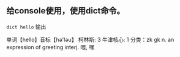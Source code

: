 ## 给console使用，使用dict命令。
`dict hello` 
输出

单词【hello】音标【hә'lәu】 柯林斯: 3 牛津核心: 1 分类：zk gk
n. an expression of greeting
interj. 喂, 嘿

